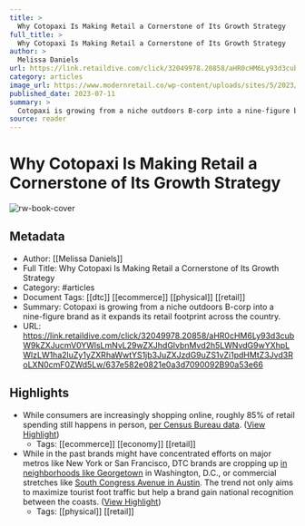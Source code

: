 ```yaml
---
title: >
  Why Cotopaxi Is Making Retail a Cornerstone of Its Growth Strategy
full_title: >
  Why Cotopaxi Is Making Retail a Cornerstone of Its Growth Strategy
author: >
  Melissa Daniels
url: https://link.retaildive.com/click/32049978.20858/aHR0cHM6Ly93d3cubW9kZXJucmV0YWlsLmNvL29wZXJhdGlvbnMvd2h5LWNvdG9wYXhpLWlzLW1ha2luZy1yZXRhaWwtYS1jb3JuZXJzdG9uZS1vZi1pdHMtZ3Jvd3RoLXN0cmF0ZWd5Lw/637e582e0821e0a3d7090092B90a53e66
category: articles
image_url: https://www.modernretail.co/wp-content/uploads/sites/5/2023/07/Del-Dia-e1689010837287.jpeg
published_date: 2023-07-11
summary: >
  Cotopaxi is growing from a niche outdoors B-corp into a nine-figure brand as it expands its retail footprint across the country. 
source: reader
---
```

# Why Cotopaxi Is Making Retail a Cornerstone of Its Growth Strategy

![rw-book-cover](https://www.modernretail.co/wp-content/uploads/sites/5/2023/07/Del-Dia-e1689010837287.jpeg)

## Metadata
- Author: [[Melissa Daniels]]
- Full Title: Why Cotopaxi Is Making Retail a Cornerstone of Its Growth Strategy
- Category: #articles
- Document Tags: [[dtc]] [[ecommerce]] [[physical]] [[retail]] 
- Summary: Cotopaxi is growing from a niche outdoors B-corp into a nine-figure brand as it expands its retail footprint across the country. 
- URL: https://link.retaildive.com/click/32049978.20858/aHR0cHM6Ly93d3cubW9kZXJucmV0YWlsLmNvL29wZXJhdGlvbnMvd2h5LWNvdG9wYXhpLWlzLW1ha2luZy1yZXRhaWwtYS1jb3JuZXJzdG9uZS1vZi1pdHMtZ3Jvd3RoLXN0cmF0ZWd5Lw/637e582e0821e0a3d7090092B90a53e66

## Highlights
- While consumers are increasingly shopping online, roughly 85% of retail spending still happens in person, [per Census Bureau data](https://www.census.gov/retail/mrts/www/data/pdf/ec_current.pdf). ([View Highlight](https://read.readwise.io/read/01h98r999ve0ec8yxag0va8baa))
    - Tags: [[ecommerce]] [[economy]] [[retail]] 
- While in the past brands might have concentrated efforts on major metros like New York or San Francisco, DTC brands are cropping up [in neighborhoods like Georgetown](https://www.modernretail.co/marketing/a-crowd-draws-a-crowd-why-dtc-brands-are-seeking-a-spot-d-c-s-georgetown-neighborhood-in-d-c/) in Washington, D.C., or commercial stretches like [South Congress Avenue in Austin](https://www.modernretail.co/retailers/dtc-briefing-the-most-sought-after-retail-neighborhoods-for-startups/). The trend not only aims to maximize tourist foot traffic but help a brand gain national recognition between the coasts. ([View Highlight](https://read.readwise.io/read/01h98rasmv4sx5w5avr32bb5bn))
    - Tags: [[physical]] [[retail]] 


